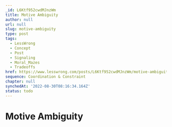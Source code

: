 ```yaml
---
_id: L6Ktf952cwdMJnzWm
title: Motive Ambiguity
author: null
url: null
slug: motive-ambiguity
type: post
tags:
  - LessWrong
  - Concept
  - Post
  - Signaling
  - Moral_Mazes
  - Tradeoffs
href: https://www.lesswrong.com/posts/L6Ktf952cwdMJnzWm/motive-ambiguity
sequence: Coordination & Constraint
chapter: null
synchedAt: '2022-08-30T08:16:34.164Z'
status: todo
---
```


# Motive Ambiguity
